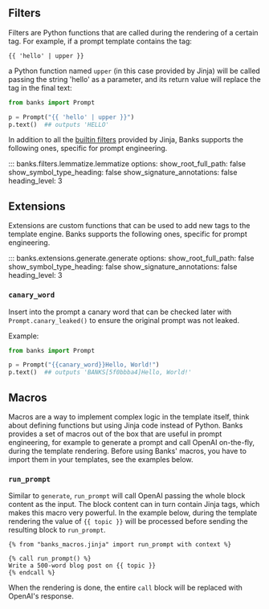 ## Filters

Filters are Python functions that are called during the rendering of a certain tag. For example, if a prompt template
contains the tag:

```jinja
{{ 'hello' | upper }}
```

a Python function named `upper` (in this case provided by Jinja) will be called passing the string 'hello' as a
parameter, and its return value will replace the tag in the final text:

```python
from banks import Prompt

p = Prompt("{{ 'hello' | upper }}")
p.text()  ## outputs 'HELLO'
```

In addition to all the [builtin filters](https://jinja.palletsprojects.com/en/3.1.x/templates/#list-of-builtin-filters)
provided by Jinja, Banks supports the following ones, specific for prompt engineering.


::: banks.filters.lemmatize.lemmatize
    options:
        show_root_full_path: false
        show_symbol_type_heading: false
        show_signature_annotations: false
        heading_level: 3

## Extensions

Extensions are custom functions that can be used to add new tags to the template engine.
Banks supports the following ones, specific for prompt engineering.

::: banks.extensions.generate.generate
    options:
        show_root_full_path: false
        show_symbol_type_heading: false
        show_signature_annotations: false
        heading_level: 3

### `canary_word`

Insert into the prompt a canary word that can be checked later with `Prompt.canary_leaked()`
to ensure the original prompt was not leaked.

Example:
```python
from banks import Prompt

p = Prompt("{{canary_word}}Hello, World!")
p.text()  ## outputs 'BANKS[5f0bbba4]Hello, World!'
```

## Macros

Macros are a way to implement complex logic in the template itself, think about defining functions but using Jinja
code instead of Python. Banks provides a set of macros out of the box that are useful in prompt engineering,
for example to generate a prompt and call OpenAI on-the-fly, during the template rendering.
Before using Banks' macros, you have to import them in your templates, see the examples below.

### `run_prompt`

Similar to `generate`, `run_prompt` will call OpenAI passing the whole block content as the input. The block
content can in turn contain Jinja tags, which makes this macro very powerful. In the example below, during
the template rendering the value of `{{ topic }}` will be processed before sending the resulting block to
`run_prompt`.

```jinja
{% from "banks_macros.jinja" import run_prompt with context %}

{% call run_prompt() %}
Write a 500-word blog post on {{ topic }}
{% endcall %}
```

When the rendering is done, the entire `call` block will be replaced with OpenAI's response.
